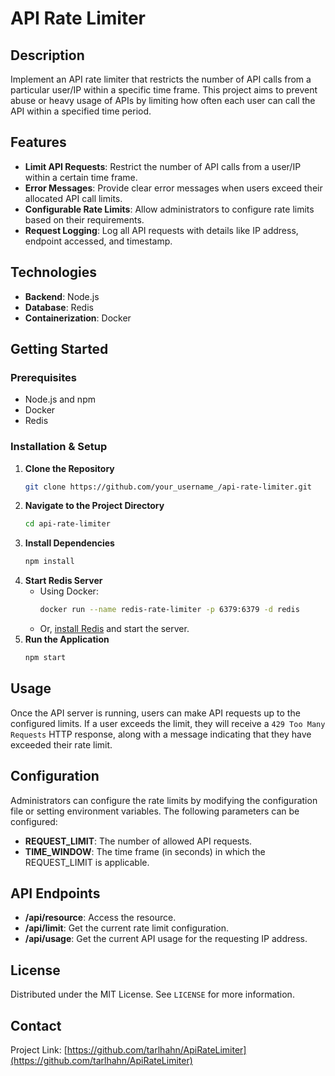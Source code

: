 # API Rate Limiter

## Description
Implement an API rate limiter that restricts the number of API calls from a particular user/IP within a specific time frame. This project aims to prevent abuse or heavy usage of APIs by limiting how often each user can call the API within a specified time period.

## Features
- **Limit API Requests**: Restrict the number of API calls from a user/IP within a certain time frame.
- **Error Messages**: Provide clear error messages when users exceed their allocated API call limits.
- **Configurable Rate Limits**: Allow administrators to configure rate limits based on their requirements.
- **Request Logging**: Log all API requests with details like IP address, endpoint accessed, and timestamp.

## Technologies
- **Backend**: Node.js
- **Database**: Redis
- **Containerization**: Docker

## Getting Started

### Prerequisites
- Node.js and npm
- Docker
- Redis

### Installation & Setup
1. **Clone the Repository**
   ```sh
   git clone https://github.com/your_username_/api-rate-limiter.git
   ```
2. **Navigate to the Project Directory**
   ```sh
   cd api-rate-limiter
   ```
3. **Install Dependencies**
   ```sh
   npm install
   ```
4. **Start Redis Server**
   - Using Docker:
     ```sh
     docker run --name redis-rate-limiter -p 6379:6379 -d redis
     ```
   - Or, [install Redis](https://redis.io/download) and start the server.
5. **Run the Application**
   ```sh
   npm start
   ```
   
## Usage
Once the API server is running, users can make API requests up to the configured limits. If a user exceeds the limit, they will receive a `429 Too Many Requests` HTTP response, along with a message indicating that they have exceeded their rate limit.

## Configuration
Administrators can configure the rate limits by modifying the configuration file or setting environment variables. The following parameters can be configured:
- **REQUEST_LIMIT**: The number of allowed API requests.
- **TIME_WINDOW**: The time frame (in seconds) in which the REQUEST_LIMIT is applicable.

## API Endpoints
- **/api/resource**: Access the resource.
- **/api/limit**: Get the current rate limit configuration.
- **/api/usage**: Get the current API usage for the requesting IP address.

## License
Distributed under the MIT License. See `LICENSE` for more information.

## Contact

Project Link: [https://github.com/tarlhahn/ApiRateLimiter](https://github.com/tarlhahn/ApiRateLimiter)
